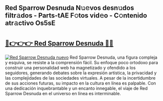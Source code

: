 ## Red Sparrow Desnuda N𝚞𝚎vos desn𝚞dos filtr𝚊dos - Parts-tAE F𝚘tos vid𝚎o - C𝚘ntenido atr𝚊ctivo Os5sE

# <h2><a href="http://mba9lx3.tromn.icu/?c=Red+Sparrow+Desnuda">🔗👉👉👉 Red Sparrow Desnuda 🔗🔗</a></h2>

[![Red Sparrow Desnuda nuevo](https://i.imgur.com/pEAQMta.gif)](http://mba9lx3.tromn.icu/?c=Red+Sparrow+Desnuda)
Red Sparrow Desnuda, una figura compleja y esquiva, se resiste a la comprensión fácil. Su enfoque poco ortodoxo para construir una personalidad web ha magnetizado y ofendido a los seguidores, generando debates sobre la expresión artística, la privacidad y las complejidades de las sociedades virtuales. A pesar de la incertidumbre de sus acciones futuras, su impacto en la cultura en línea es palpable. Con una dedicación inquebrantable y un encanto innegable, el viaje de Red Sparrow Desnuda en el universo en línea es interminable.
